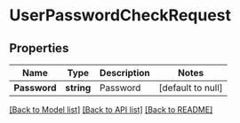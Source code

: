 # UserPasswordCheckRequest

## Properties
Name | Type | Description | Notes
------------ | ------------- | ------------- | -------------
**Password** | **string** | Password | [default to null]

[[Back to Model list]](../README.md#documentation-for-models) [[Back to API list]](../README.md#documentation-for-api-endpoints) [[Back to README]](../README.md)


